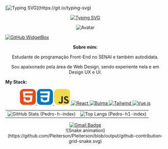[![Typing SVG](https://readme-typing-svg.demolab.com?font=Fira+Code&pause=1000&color=6793F7&width=435&lines=Hi%2C+everyone!+I%27m+Pedro-h1-index;Welcome+to+my+Github+profile!)](https://git.io/typing-svg)

<div align="center">
  
[![Typing SVG](https://readme-typing-svg.herokuapp.com?font=Work+Sans&size=24&duration=2500&color=007bff&center=true&vCenter=true&width=500&lines=UX%2FUI+Designer;Web+Designer;Front-End+Dev)](https://git.io/typing-svg)

</div>

<div align="center">
  <img alt="Avatar" src="https://images-wixmp-ed30a86b8c4ca887773594c2.wixmp.com/f/e91d204f-498d-4db0-a481-0f1e1190ce5d/dawsnuc-3d5beba6-be0a-4079-a728-2d44d6d126bf.png?token=eyJ0eXAiOiJKV1QiLCJhbGciOiJIUzI1NiJ9.eyJzdWIiOiJ1cm46YXBwOjdlMGQxODg5ODIyNjQzNzNhNWYwZDQxNWVhMGQyNmUwIiwiaXNzIjoidXJuOmFwcDo3ZTBkMTg4OTgyMjY0MzczYTVmMGQ0MTVlYTBkMjZlMCIsIm9iaiI6W1t7InBhdGgiOiJcL2ZcL2U5MWQyMDRmLTQ5OGQtNGRiMC1hNDgxLTBmMWUxMTkwY2U1ZFwvZGF3c251Yy0zZDViZWJhNi1iZTBhLTQwNzktYTcyOC0yZDQ0ZDZkMTI2YmYucG5nIn1dXSwiYXVkIjpbInVybjpzZXJ2aWNlOmZpbGUuZG93bmxvYWQiXX0.2GVRt97QR5p9Cnge8EPAILP8yamCVVL6eccfJsCehnQ" width="300">
</div>

[![GitHub WidgetBox](https://github-widgetbox.vercel.app/api/profile?username=Pedro-h1-index&data=followers,repositories,stars,commits&theme=viridescent)](https://github.com/Pedro-h1-index)

<div align="center">
  <b>Sobre mim:</b>
  <p>Estudante de programação Front-End no SENAI e também autodidata.</p>
  <p>Sou apaixonado pela área de Web Design, sendo experiente nela e em Design UX e UI.</p>
</div>

<b>My Stack:</b>
<p align="center">
  <a href="https://github.com/Pedro-h1-index">
    <img src="https://raw.githubusercontent.com/tandpfun/skill-icons/65dea6c4eaca7da319e552c09f4cf5a9a8dab2c8/icons/HTML.svg" width="50" alt="HTML5">
    <img src="https://raw.githubusercontent.com/tandpfun/skill-icons/65dea6c4eaca7da319e552c09f4cf5a9a8dab2c8/icons/CSS.svg" width="50" alt="CSS3">
    <img src="https://raw.githubusercontent.com/tandpfun/skill-icons/65dea6c4eaca7da319e552c09f4cf5a9a8dab2c8/icons/JavaScript.svg" width="50" alt="JavaScript">
    <img src="https://upload.wikimedia.org/wikipedia/commons/a/a7/React-icon.svg" width="50" alt="React">
    <img src="https://iconlogovector.com/uploads/images/2024/10/lg-671f67a947eae-Bulma-CSS-Framework.webp" width="50" alt="Bulma">
    <img src="https://www.drupal.org/files/project-images/screenshot_361.png" width="50" alt="Tailwind">
    <img src="https://br.vuejs.org/images/logo.png" width="50" alt="Vue.js">
  </a>
</p>

<table align="center" width="100%">
  <tr>
    <td>
      <!-- stats para a conta Pedro-h-index -->
      <img alt="GitHub Stats (Pedro-h-index)" src="https://github-readme-stats.vercel.app/api?username=Pedro-h-index&theme=radical&show_icons=true&count_private=true&hide=issues">
    </td>
    <td>
      <!-- linguagens para a conta Pedro-h1-index -->
      <img alt="Top Langs (Pedro-h1-index)" src="https://github-readme-stats.vercel.app/api/top-langs/?username=Pedro-h1-index&theme=radical&layout=compact">
    </td>
  </tr>
</table>

<div align="center">
  <a href="mailto:contato@pedrohenriqueprand@gmail.com">
    <img alt="Gmail Badge" src="https://img.shields.io/badge/-Gmail-%23333?style=for-the-badge&logo=gmail&logoColor=white">
  </a>
</div>

<div align="center">
![Snake animation](https://github.com/Pleiterson/Pleiterson/blob/output/github-contribution-grid-snake.svg)
</div>
